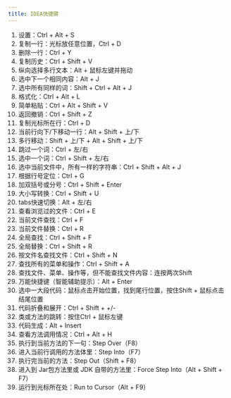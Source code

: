 ```yaml
---
title: IDEA快捷键
---
```


1. 设置：Ctrl + Alt + S
2. 复制一行：光标放任意位置，Ctrl + D
3. 删除一行：Ctrl + Y
4. 复制历史：Ctrl + Shift + V
5. 纵向选择多行文本：Alt + 鼠标左键并拖动
6. 选中下一个相同内容：Alt + J
7. 选中所有同样的词：Shift + Ctrl + Alt + J
8. 格式化：Ctrl + Alt + L
9. 简单粘贴：Ctrl + Alt + Shift + V
10. 返回撤销：Ctrl + Shift + Z
11. 复制光标所在行：Ctrl + D
12. 当前行向下/下移动一行：Alt + Shift + 上/下
13. 多行移动：Shift + 上/下 + Alt + Shift + 上/下
14. 跳过一个词：Ctrl + 左/右
15. 选中一个词：Ctrl + Shift + 左/右
16. 选中当前文件中，所有一样的字符串：Ctrl + Shift + Alt + J
17. 根据行号定位：Ctrl + G
18. 加双括号或分号：Ctrl + Shift + Enter
19. 大小写转换：Ctrl + Shift + U
20. tabs快速切换：Alt + 左/右
21. 查看浏览过的文件：Ctrl + E
22. 当前文件查找：Ctrl + F
23. 当前文件替换：Ctrl + R
24. 全局查找：Ctrl + Shift + F
25. 全局替换：Ctrl + Shift  + R
26. 按文件名查找文件：Ctrl + Shift + N
27. 查找所有的菜单和操作：Ctrl + Shift + A
28. 查找文件、菜单、操作等，但不能查找文件内容：连按两次Shift
29. 万能快捷键（智能辅助提示）：Alt + Enter
30. 选中一大段代码：鼠标点击开始位置，找到尾行位置，按住Shift + 鼠标点击结尾位置
31. 代码折叠和展开：Ctrl + Shift + +/-
32. 类或方法的跳转：按住Ctrl + 鼠标左键
33. 代码生成：Alt + Insert
34. 查看方法调用情况：Ctrl + Alt + H
35. 执行到当前方法的下一句：Step Over（F8）
36. 进入当前行调用的方法体里：Step Into（F7）
37. 执行完当前的方法：Step Out（Shift + F8）
38. 进入到 Jar包方法里或 JDK 自带的方法里：Force Step Into（Alt + Shift + F7）
39. 运行到光标所在处：Run to Cursor（Alt + F9）